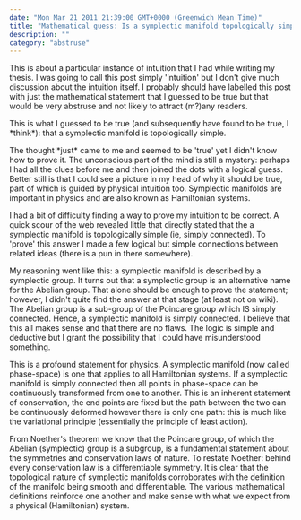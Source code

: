 ```yaml
---
date: "Mon Mar 21 2011 21:39:00 GMT+0000 (Greenwich Mean Time)"
title: "Mathematical guess: Is a symplectic manifold topologically simple?"
description: ""
category: "abstruse"
---
```

This is about a particular instance of intuition that I had while writing my thesis. I was going to call this post simply 'intuition' but I don't give much discussion about the intuition itself. I probably should have labelled this post with just the mathematical statement that I guessed to be true but that would be very abstruse and not likely to attract (m?)any readers.

This is what I guessed to be true (and subsequently have found to be true, I \*think\*): that a symplectic manifold is topologically simple.

The thought \*just\* came to me and seemed to be 'true' yet I didn't know how to prove it. The unconscious part of the mind is still a mystery: perhaps I had all the clues before me and then joined the dots with a logical guess. Better still is that I could see a picture in my head of why it should be true, part of which is guided by physical intuition too. Symplectic manifolds are important in physics and are also known as Hamiltonian systems.

I had a bit of difficulty finding a way to prove my intuition to be correct. A quick scour of the web revealed little that directly stated that the a symplectic manifold is topologically simple (ie, simply connected). To 'prove' this answer I made a few logical but simple connections between related ideas (there is a pun in there somewhere).

My reasoning went like this: a symplectic manifold is described by a symplectic group. It turns out that a symplectic group is an alternative name for the Abelian group. That alone should be enough to prove the statement; however, I didn't quite find the answer at that stage (at least not on wiki). The Abelian group is a sub-group of the Poincare group which IS simply connected. Hence, a symplectic manifold is simply connected. I believe that this all makes sense and that there are no flaws. The logic is simple and deductive but I grant the possibility that I could have misunderstood something.

This is a profound statement for physics. A symplectic manifold (now called phase-space) is one that applies to all Hamiltonian systems. If a symplectic manifold is simply connected then all points in phase-space can be continuously transformed from one to another. This is an inherent statement of conservation, the end points are fixed but the path between the two can be continuously deformed however there is only one path: this is much like the variational principle (essentially the principle of least action).

From Noether's theorem we know that the Poincare group, of which the Abelian (symplectic) group is a subgroup, is a fundamental statement about the symmetries and conservation laws of nature. To restate Noether: behind every conservation law is a differentiable symmetry. It is clear that the topological nature of symplectic manifolds corroborates with the definition of the manifold being smooth and differentiable. The various mathematical definitions reinforce one another and make sense with what we expect from a physical (Hamiltonian) system.